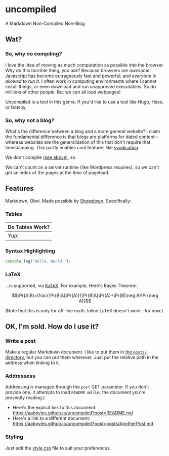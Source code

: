 # uncompiled

A Markdown Non-Compiled Non-Blog

## Wat?

### So, why no compiling?

I love the idea of moving as much computation as possible into the browser. Why do this horrible thing, you ask? Because browsers are *awesome*. Javascript has become outrageously fast and powerful, and *everyone is allowed to run it*. I often work in computing environments where I cannot install things, or even download and run unapproved executables. So do millions of other people. But we can all load webpages!

Uncompiled is a tool in this genre. If you'd like to use a tool like Hugo, Hexo, or Gatsby, 

### So, why not a blog?

What's the difference between a blog and a more general website? I claim the fundamental difference is that blogs are platforms for dated content--whereas websites are the generalization of this that don't require that timestamping. This partly enables cool features like [syndication](https://en.wikipedia.org/wiki/RSS).

We don't compile [(see above)](#sowhynocompiling), so

We can't count on a server runtime (like Wordpress requires), so we can't get an index of the pages at the time of pageload.

## Features

Markdown, Obvi. Made possible by [Showdown](http://showdownjs.com/). Specifically:

### Tables

| Do Tables Work? |
| --------------- |
| Yup!            |

### Syntax Highlighting

```javascript
console.log('Hello, World!');
```

### LaTeX

...is supported, via [KaTeX](https://katex.org/). For example, Here's Bayes Theorem:

$$\Pr(A|B)=\frac{\Pr(B|A)\Pr(A)}{\Pr(B|A)\Pr(A)+\Pr(B|\neg A)\Pr(\neg A)}$$

(Note that this is only for off-line math. Inline LaTeX doesn't work--for now.)

## OK, I'm sold. How do I use it?

### Write a post

Make a regular Markdown document. I like to put them in [the `posts/` directory](), but you can put them wherever. Just put the relative path in the address when linking to it.

### Addressess

Addressing is managed through the `post` GET parameter. If you don't provide one, it attempts to load `README.md` (i.e. the document you're presently reading.)

* Here's the explicit link to this document: https://aaboyles.github.io/uncompiled?post=README.md
* Here's a link to a different document: https://aaboyles.github.io/uncompiled?post=posts/AnotherPost.md

### Styling

Just edit the [style.css]() file to suit your preferences.
